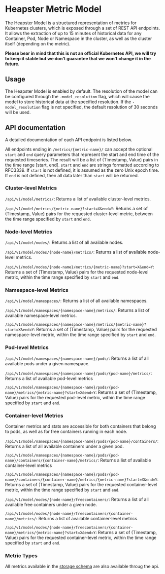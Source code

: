 # Heapster Metric Model

The Heapster Model is a structured representation of metrics for Kubernetes clusters, which is exposed through a set of REST API endpoints.
It allows the extraction of up to 15 minutes of historical data for any Container, Pod, Node or Namespace in the cluster, as well as the cluster itself (depending on the metric).

**Please bear in mind that this is not an official Kubernetes API, we will try to keep it stable but we don't guarantee that we won't change it in the future.**

## Usage

The Heapster Model is enabled by default. The resolution of the model can be configured through
the `-model_resolution` flag, which will cause the model to store historical data at the specified resolution. If the `-model_resolution` flag is not specified, the default resolution of 30 seconds will be used.

## API documentation

A detailed documentation of each API endpoint is listed below. 

All endpoints ending in `/metrics/{metric-name}/` can accept the optional `start` and `end` query parameters 
that represent the start and end time of the requested timeseries. The result
will be a list of (Timestamp, Value) pairs in the time range [start, end].
`start` and `end` are strings formatted according to RFC3339. If `start` is not
defined, it is assumed as the zero Unix epoch time. If `end` is not defined,
then all data later than `start` will be returned.

### Cluster-level Metrics

`/api/v1/model/metrics/`: Returns a list of available cluster-level metrics.

`/api/v1/model/metrics/{metric-name}?start=X&end=Y`: Returns a set of (Timestamp, Value) 
pairs for the requested cluster-level metric, between the time range specified by `start` and `end`. 

### Node-level Metrics
`/api/v1/model/nodes/`: Returns a list of all available nodes.

`/api/v1/model/nodes/{node-name}/metrics/`: Returns a list of available
node-level metrics.

`/api/v1/model/nodes/{node-name}/metrics/{metric-name}?start=X&end=Y`: Returns a set of (Timestamp, Value) 
pairs for the requested node-level metric, within the time range specified by `start` and `end`. 

### Namespace-level Metrics 
`/api/v1/model/namespaces/`: Returns a list of all available namespaces.

`/api/v1/model/namespaces/{namespace-name}/metrics/`: Returns a list of available namespace-level metrics.

`/api/v1/model/namespaces/{namespace-name}/metrics/{metric-name}?start=X&end=Y`: Returns a set of (Timestamp, Value) 
pairs for the requested namespace-level metric, within the time range specified by `start` and `end`. 


### Pod-level Metrics
`/api/v1/model/namespaces/{namespace-name}/pods/`: Returns a list of all available pods under a given namespace.

`/api/v1/model/namespaces/{namespace-name}/pods/{pod-name}/metrics/`: Returns a list of available pod-level metrics

`/api/v1/model/namespaces/{namespace-name}/pods/{pod-name}/metrics/{metric-name}?start=X&end=Y`: Returns a set of (Timestamp, Value) 
pairs for the requested pod-level metric, within the time range specified by `start` and `end`. 

### Container-level Metrics
Container metrics and stats are accessible for both containers that belong to
pods, as well as for free containers running in each node.

`/api/v1/model/namespaces/{namespace-name}/pods/{pod-name}/containers/`: Returns a list of all available containers under a given pod.

`/api/v1/model/namespaces/{namespace-name}/pods/{pod-name}/containers/{container-name}/metrics/`: Returns a list of available container-level metrics

`/api/v1/model/namespaces/{namespace-name}/pods/{pod-name}/containers/{container-name}/metrics/{metric-name}?start=X&end=Y`: Returns a set of (Timestamp, Value) 
pairs for the requested container-level metric, within the time range specified by `start` and `end`. 

`/api/v1/model/nodes/{node-name}/freecontainers/`: Returns a list of all available free containers under a given node.

`/api/v1/model/nodes/{node-name}/freecontainers/{container-name}/metrics/`: Returns a list of available container-level metrics

`/api/v1/model/nodes/{node-name}/freecontainers/{container-name}/metrics/{metric-name}?start=X&end=Y`: Returns a set of (Timestamp, Value) 
pairs for the requested container-level metric, within the time range specified by `start` and `end`. 

### Metric Types

All metrics available in the [storage schema](storage-schema.md) are also available throug the api.
